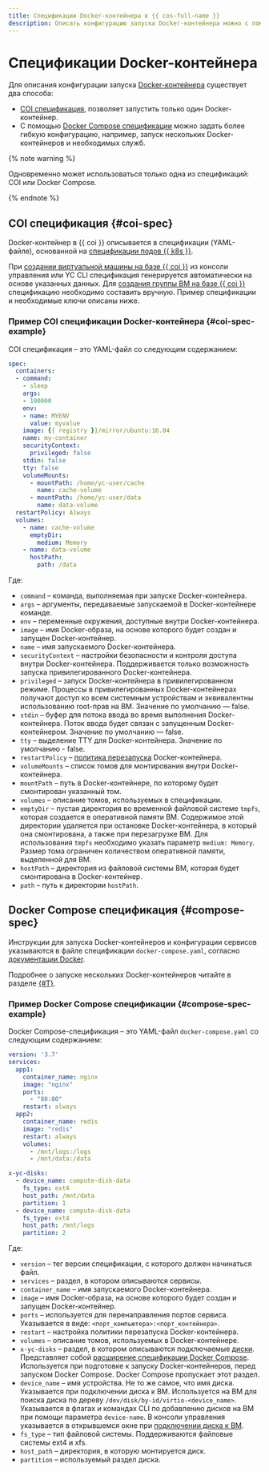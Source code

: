 ```yaml
---
title: Спецификации Docker-контейнера в {{ cos-full-name }}
description: Описать конфигурацию запуска Docker-контейнера можно с помощью COI или Docker Compose спецификации.
---
```


# Спецификации Docker-контейнера

Для описания конфигурации запуска [Docker-контейнера](/blog/posts/2022/03/docker-containers) существует два способа:
* [COI спецификация](#coi-spec), позволяет запустить только один Docker-контейнер.
* С помощью [Docker Compose спецификации](#compose-spec) можно задать более гибкую конфигурацию, например, запуск нескольких Docker-контейнеров и необходимых служб.

{% note warning %}

Одновременно может использоваться только одна из спецификаций: COI или Docker Compose.

{% endnote %}

## COI спецификация {#coi-spec}

Docker-контейнер в {{ coi }} описывается в спецификации (YAML-файле), основанной на [спецификации подов {{ k8s }}](https://kubernetes.io/docs/reference/kubernetes-api/workload-resources/pod-v1/).

При [создании виртуальной машины на базе {{ coi }}](../tutorials/vm-create.md) из консоли управления или YC CLI спецификация генерируется автоматически на основе указанных данных. Для [создания группы ВМ на базе {{ coi }}](../tutorials/ig-create.md) спецификацию необходимо составить вручную. Пример спецификации и необходимые ключи описаны ниже.

### Пример COI спецификации Docker-контейнера {#coi-spec-example}

COI спецификация – это YAML-файл со следующим содержанием:

```yaml
spec:
  containers:
  - command:
    - sleep
    args:
    - 100000
    env:
    - name: MYENV
      value: myvalue
    image: {{ registry }}/mirror/ubuntu:16.04
    name: my-container
    securityContext:
      privileged: false
    stdin: false
    tty: false
    volumeMounts:
      - mountPath: /home/yc-user/cache
        name: cache-volume
      - mountPath: /home/yc-user/data
        name: data-volume
  restartPolicy: Always
  volumes:
    - name: cache-volume
      emptyDir:
        medium: Memory
    - name: data-volume
      hostPath:
        path: /data
```

Где:
* `command` – команда, выполняемая при запуске Docker-контейнера.
* `args` – аргументы, передаваемые запускаемой в Docker-контейнере команде.
* `env` – переменные окружения, доступные внутри Docker-контейнера.
* `image` – имя Docker-образа, на основе которого будет создан и запущен Docker-контейнер.
* `name` – имя запускаемого Docker-контейнера.
* `securityContext` – настройки безопасности и контроля доступа внутри Docker-контейнера. Поддерживается только возможность запуска привилегированного Docker-контейнера.
* `privileged` – запуск Docker-контейнера в привилегированном режиме. Процессы в привилегированных Docker-контейнерах получают доступ ко всем системным устройствам и эквивалентны использованию root-прав на ВМ. Значение по умолчанию — false.
* `stdin` – буфер для потока ввода во время выполнения Docker-контейнера. Поток ввода будет связан с запущенным Docker-контейнером. Значение по умолчанию — false.
* `tty` – выделение TTY для Docker-контейнера. Значение по умолчанию - false.
* `restartPolicy` – [политика перезапуска](restart-policy.md) Docker-контейнера.
* `volumeMounts` – список томов для монтирования внутри Docker-контейнера.
* `mountPath` – путь в Docker-контейнере, по которому будет смонтирован указанный том.
* `volumes` – описание томов, используемых в спецификации.
* `emptyDir` – пустая директория во временной файловой системе `tmpfs`, которая создается в оперативной памяти ВМ. Содержимое этой директории удаляется при остановке Docker-контейнера, в который она смонтирована, а также при перезагрузке ВМ. Для использования `tmpfs` необходимо указать параметр `medium: Memory`. Размер тома ограничен количеством оперативной памяти, выделенной для ВМ.
* `hostPath` – директория из файловой системы ВМ, которая будет смонтирована в Docker-контейнер.
* `path` – путь к директории `hostPath`.

## Docker Compose спецификация {#compose-spec}

Инструкции для запуска Docker-контейнеров и конфигурации сервисов указываются в файле спецификации `docker-compose.yaml`, согласно [документации Docker](https://docs.docker.com/compose/compose-file/).

Подробнее о запуске нескольких Docker-контейнеров читайте в разделе [{#T}](../tutorials/docker-compose.md).

### Пример Docker Compose спецификации {#compose-spec-example}

Docker Compose-спецификация – это YAML-файл `docker-compose.yaml` со следующим содержанием:

```yaml
version: '3.7'
services:
  app1:
    container_name: nginx
    image: "nginx"
    ports:
      - "80:80"
    restart: always
  app2:
    container_name: redis
    image: "redis"
    restart: always
    volumes:
      - /mnt/logs:/logs
      - /mnt/data:/data

x-yc-disks:
  - device_name: compute-disk-data
    fs_type: ext4
    host_path: /mnt/data
    partition: 1
  - device_name: compute-disk-data
    fs_type: ext4
    host_path: /mnt/logs
    partition: 2
```

Где:
* `version` – тег версии спецификации, с которого должен начинаться файл.
* `services` – раздел, в котором описываются сервисы.
* `container_name` – имя запускаемого Docker-контейнера.
* `image` – имя Docker-образа, на основе которого будет создан и запущен Docker-контейнер.
* `ports` – используется для перенаправления портов сервиса. Указывается в виде: `<порт_компьютера>:<порт_контейнера>`.
* `restart` – настройка политики перезапуска Docker-контейнера.
* `volumes` – описание томов, используемых в Docker-контейнере.
* `x-yc-disks` – раздел, в котором описываются подключаемые [диски](../../compute/concepts/disk.md). Представляет собой [расширение спецификации Docker Compose](https://docs.docker.com/compose/compose-file/#extension-fields). Используется при подготовке к запуску Docker-контейнеров, перед запуском Docker Compose. Docker Compose пропускает этот раздел.
* `device_name` – имя устройства. Не то же самое, что имя диска. Указывается при подключении диска к ВМ. Используется на ВМ для поиска диска по дереву `/dev/disk/by-id/virtio-<device_name>`. Указывается в флагах и командах CLI по добавлению дисков на ВМ при помощи параметра `device-name`. В консоли управления указывается в открывшемся окне при [подключении диска к ВМ](../../compute/operations/vm-control/vm-attach-disk#attach).
* `fs_type` – тип файловой системы. Поддерживаются файловые системы ext4 и xfs.
* `host_path` – директория, в которую монтируется диск.
* `partition` – используемый раздел диска.